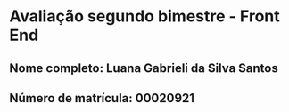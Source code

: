 # Avaliação segundo bimestre - Front End
## Nome completo: Luana Gabrieli da Silva Santos
## Número de matrícula: 00020921
